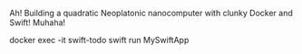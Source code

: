 Ah! Building a quadratic Neoplatonic nanocomputer with clunky Docker and Swift! Muhaha!



docker exec -it swift-todo swift run MySwiftApp

